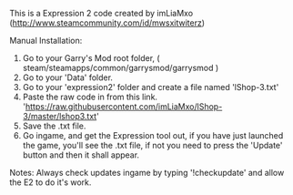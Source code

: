 This is a Expression 2 code created by imLiaMxo (http://www.steamcommunity.com/id/mwsxitwiterz)

Manual Installation:

1. Go to your Garry's Mod root folder, ( steam/steamapps/common/garrysmod/garrysmod )
2. Go to your 'Data' folder.
3. Go to your 'expression2' folder and create a file named 'lShop-3.txt'
4. Paste the raw code in from this link. 'https://raw.githubusercontent.com/imLiaMxo/lShop-3/master/lshop3.txt'
5. Save the .txt file.
6. Go ingame, and get the Expression tool out, if you have just launched the game, you'll see the .txt file, if not you need to press the 'Update' button and then it shall appear.


Notes:
Always check updates ingame by typing '!checkupdate' and allow the E2 to do it's work.
